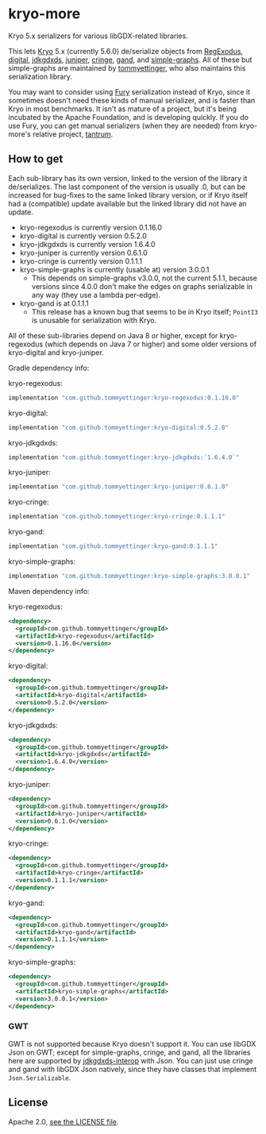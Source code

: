 # kryo-more

Kryo 5.x serializers for various libGDX-related libraries.

This lets [Kryo](https://github.com/EsotericSoftware/kryo) 5.x (currently 5.6.0)
de/serialize objects from [RegExodus](https://github.com/tommyettinger/RegExodus),
[digital](https://github.com/tommyettinger/digital), [jdkgdxds](https://github.com/tommyettinger/jdkgdxds),
[juniper](https://github.com/tommyettinger/juniper), [cringe](https://github.com/tommyettinger/cringe),
[gand](https://github.com/tommyettinger/gand),
and [simple-graphs](https://github.com/earlygrey/simple-graphs).
All of these but simple-graphs are maintained by [tommyettinger](https://github.com/tommyettinger), who also maintains
this serialization library.

You may want to consider using [Fury](https://fury.apache.org) serialization instead of Kryo, since it
sometimes doesn't need these kinds of manual serializer, and is faster than Kryo in most benchmarks. It isn't
as mature of a project, but it's being incubated by the Apache Foundation, and is developing quickly. If you
do use Fury, you can get manual serializers (when they are needed) from kryo-more's relative project,
[tantrum](https://github.com/tommyettinger/tantrum).

## How to get

Each sub-library has its own version, linked to the version of the library it de/serializes.
The last component of the version is usually .0, but can be increased for bug-fixes to the same linked library version,
or if Kryo itself had a (compatible) update available but the linked library did not have an update.

  - kryo-regexodus is currently version 0.1.16.0
  - kryo-digital is currently version 0.5.2.0
  - kryo-jdkgdxds is currently version 1.6.4.0
  - kryo-juniper is currently version 0.6.1.0
  - kryo-cringe is currently version 0.1.1.1
  - kryo-simple-graphs is currently (usable at) version 3.0.0.1
    - This depends on simple-graphs v3.0.0, not the current 5.1.1, because versions since 4.0.0 don't make the edges on
      graphs serializable in any way (they use a lambda per-edge).
  - kryo-gand is at 0.1.1.1
    - This release has a known bug that seems to be in Kryo itself; `PointI3` is unusable for serialization with Kryo.

All of these sub-libraries depend on Java 8 or higher, except for kryo-regexodus (which depends on Java 7 or higher) and
some older versions of kryo-digital and kryo-juniper.

Gradle dependency info:

kryo-regexodus:

```gradle
implementation "com.github.tommyettinger:kryo-regexodus:0.1.16.0"
```

kryo-digital:

```gradle
implementation "com.github.tommyettinger:kryo-digital:0.5.2.0"
```

kryo-jdkgdxds:

```gradle
implementation "com.github.tommyettinger:kryo-jdkgdxds:`1.6.4.0`"
```

kryo-juniper:

```gradle
implementation "com.github.tommyettinger:kryo-juniper:0.6.1.0"
```

kryo-cringe:

```gradle
implementation "com.github.tommyettinger:kryo-cringe:0.1.1.1"
```

kryo-gand:

```gradle
implementation "com.github.tommyettinger:kryo-gand:0.1.1.1"
```

kryo-simple-graphs:

```gradle
implementation "com.github.tommyettinger:kryo-simple-graphs:3.0.0.1"
```

Maven dependency info:

kryo-regexodus:

```xml
<dependency>
  <groupId>com.github.tommyettinger</groupId>
  <artifactId>kryo-regexodus</artifactId>
  <version>0.1.16.0</version>
</dependency>
```

kryo-digital:

```xml
<dependency>
  <groupId>com.github.tommyettinger</groupId>
  <artifactId>kryo-digital</artifactId>
  <version>0.5.2.0</version>
</dependency>
```

kryo-jdkgdxds:

```xml
<dependency>
  <groupId>com.github.tommyettinger</groupId>
  <artifactId>kryo-jdkgdxds</artifactId>
  <version>1.6.4.0</version>
</dependency>
```

kryo-juniper:

```xml
<dependency>
  <groupId>com.github.tommyettinger</groupId>
  <artifactId>kryo-juniper</artifactId>
  <version>0.6.1.0</version>
</dependency>
```

kryo-cringe:

```xml
<dependency>
  <groupId>com.github.tommyettinger</groupId>
  <artifactId>kryo-cringe</artifactId>
  <version>0.1.1.1</version>
</dependency>
```

kryo-gand:

```xml
<dependency>
  <groupId>com.github.tommyettinger</groupId>
  <artifactId>kryo-gand</artifactId>
  <version>0.1.1.1</version>
</dependency>
```

kryo-simple-graphs:

```xml
<dependency>
  <groupId>com.github.tommyettinger</groupId>
  <artifactId>kryo-simple-graphs</artifactId>
  <version>3.0.0.1</version>
</dependency>
```

### GWT

GWT is not supported because Kryo doesn't support it. You can use libGDX Json on GWT; except for simple-graphs, cringe,
and gand, all the libraries here are supported by [jdkgdxds-interop](https://github.com/tommyettinger/jdkgdxds_interop) with Json. You can just use cringe and gand
with libGDX Json natively, since they have classes that implement `Json.Serializable`.

## License

Apache 2.0, [see the LICENSE file](LICENSE).